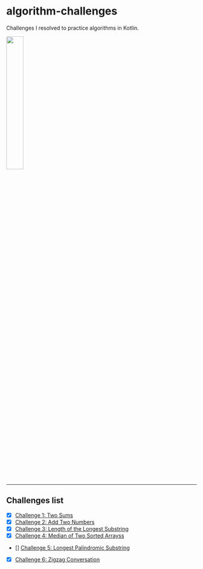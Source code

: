 # algorithm-challenges
Challenges I resolved to practice algorithms in Kotlin. 

<div id="header" align="left">
  <img src="https://media.giphy.com/media/v9yQthKTSIPwzQU020/giphy.gif" width="30%" height="auto"/>
</div>

---



## Challenges list

- [x] [Challenge 1: Two Sums](1-two-sums/)
- [x] [Challenge 2: Add Two Numbers](2-add-two-numbers/)
- [x] [Challenge 3: Length of the Longest Substring](3-length-of-longest-substring/)
- [x] [Challenge 4: Median of Two Sorted Arrayss](4-median-sorted-arrays/)
- [] [Challenge 5: Longest Palindromic Substring](5-longest-palindromic-substring/)
- [x] [Challenge 6: Zigzag Conversation](6-zigzag-conversation/)
